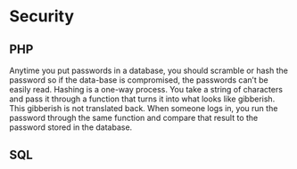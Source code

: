 # Security

## PHP
Anytime you put passwords in a database, you should scramble or hash the password so if the data-base is compromised, the passwords can’t be easily read. Hashing is a one-way process. You take a string of characters and pass it through a function that turns it into what looks like gibberish. This gibberish is not translated back. When someone logs in, you run the password through the same function and compare that result to the password stored in the database.

## SQL